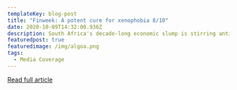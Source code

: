 ```yaml
---
templateKey: blog-post
title: "Finweek: A potent cure for xenophobia 8/10"
date: 2020-10-09T14:32:00.936Z
description: South Africa's decade-long economic slump is stirring anti-immigrant sentiment.
featuredpost: true
featuredimage: /img/algoa.png
tags:
  - Media Coverage
---
```

[Read full article](https://www.gate5.co.za/read/117548/qv/88304260/148706294/146094/p)
